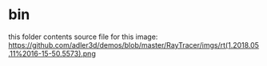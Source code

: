 # bin
this folder contents source file for this image: 
https://github.com/adler3d/demos/blob/master/RayTracer/imgs/rt(1.2018.05.11%2016-15-50.5573).png
